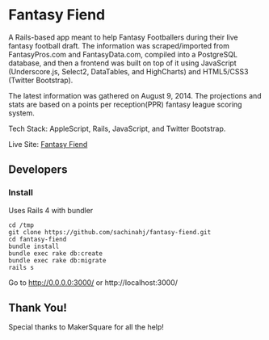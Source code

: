 # Fantasy Fiend

A Rails-based app meant to help Fantasy Footballers during their live fantasy football draft. The information was scraped/imported from FantasyPros.com and FantasyData.com, compiled into a PostgreSQL database, and then a frontend was built on top of it using JavaScript (Underscore.js, Select2, DataTables, and HighCharts) and HTML5/CSS3 (Twitter Bootstrap).

The latest information was gathered on August 9, 2014. The projections and stats are based on a points per reception(PPR) fantasy league scoring system.

Tech Stack: AppleScript, Rails, JavaScript, and Twitter Bootstrap.

Live Site: <a href="http://fantasy-football-force.herokuapp.com/">Fantasy Fiend</a>

## Developers

### Install
Uses Rails 4 with bundler 

    cd /tmp
    git clone https://github.com/sachinahj/fantasy-fiend.git
    cd fantasy-fiend
    bundle install
    bundle exec rake db:create
    bundle exec rake db:migrate
    rails s

Go to http://0.0.0.0:3000/ or http://localhost:3000/

## Thank You!

Special thanks to MakerSquare for all the help!